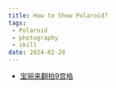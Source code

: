 ```yaml
---
title: How to Show Polaroid?
tags:
 - Polaroid
 - photography
 - skill
date: 2024-02-28
---
```


* [宝丽来翻拍9宫格](photography/aesthetic/Polaroid/Polaroid_showcase.md)